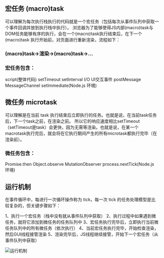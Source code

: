 ## 宏任务 (macro)task
可以理解为每次执行栈执行的代码就是一个宏任务（包括每次从事件队列中获取一个事件回调并放到执行栈中执行）。
浏览器为了能够使得JS内部(macro)task与DOM任务能够有序的执行，会在一个(macro)task执行结束后，在下一个(macro)task 执行开始前，对页面进行重新渲染，流程如下：

### (macro)task->渲染->(macro)task->...

### 宏任务包含：
script(整体代码)
setTimeout
setInterval
I/O
UI交互事件
postMessage
MessageChannel
setImmediate(Node.js 环境)


## 微任务 microtask
可以理解是在当前 task 执行结束后立即执行的任务。也就是说，在当前task任务后，下一个task之前，在渲染之前。
所以它的响应速度相比setTimeout（setTimeout是task）会更快，因为无需等渲染。也就是说，在某一个macrotask执行完后，就会将在它执行期间产生的所有microtask都执行完毕（在渲染前）。

### 微任务包含：
Promise.then
Object.observe
MutationObserver
process.nextTick(Node.js 环境)

## 运行机制
在事件循环中，每进行一次循环操作称为 tick，每一次 tick 的任务处理模型是比较复杂的，但关键步骤如下：

1、执行一个宏任务（栈中没有就从事件队列中获取）
2、执行过程中如果遇到微任务，就将它添加到微任务的任务队列中
3、宏任务执行完毕后，立即执行当前微任务队列中的所有微任务（依次执行）
4、当前宏任务执行完毕，开始检查渲染，然后GUI线程接管渲染
5、渲染完毕后，JS线程继续接管，开始下一个宏任务（从事件队列中获取）

![运行机制](https://pic2.zhimg.com/80/v2-e6dd78c74cb671dd9408c2273308a265_720w.jpg)

<!-- 计时器线程 -->